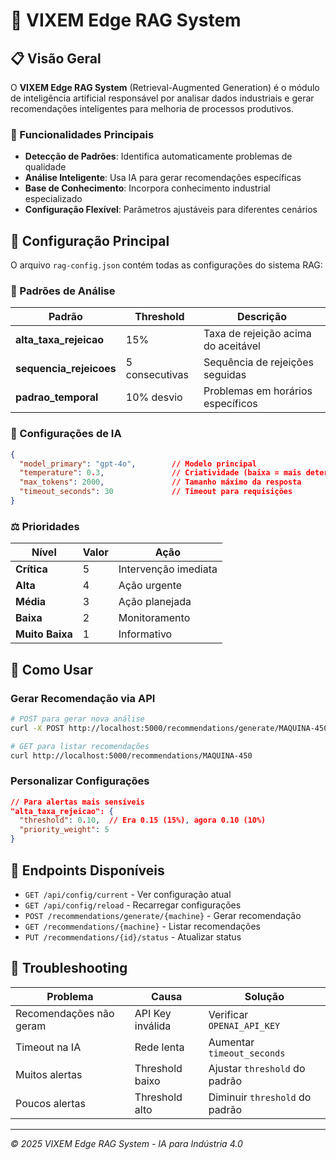# 🧠 VIXEM Edge RAG System

## 📋 Visão Geral

O **VIXEM Edge RAG System** (Retrieval-Augmented Generation) é o módulo de inteligência artificial responsável por analisar dados industriais e gerar recomendações inteligentes para melhoria de processos produtivos.

### 🎯 Funcionalidades Principais

- **Detecção de Padrões**: Identifica automaticamente problemas de qualidade
- **Análise Inteligente**: Usa IA para gerar recomendações específicas
- **Base de Conhecimento**: Incorpora conhecimento industrial especializado
- **Configuração Flexível**: Parâmetros ajustáveis para diferentes cenários

## 🔧 Configuração Principal

O arquivo `rag-config.json` contém todas as configurações do sistema RAG:

### 🎯 Padrões de Análise

| Padrão | Threshold | Descrição |
|--------|-----------|-----------|
| **alta_taxa_rejeicao** | 15% | Taxa de rejeição acima do aceitável |
| **sequencia_rejeicoes** | 5 consecutivas | Sequência de rejeições seguidas |
| **padrao_temporal** | 10% desvio | Problemas em horários específicos |

### 🤖 Configurações de IA

```json
{
  "model_primary": "gpt-4o",        // Modelo principal
  "temperature": 0.3,               // Criatividade (baixa = mais determinístico)
  "max_tokens": 2000,               // Tamanho máximo da resposta
  "timeout_seconds": 30             // Timeout para requisições
}
```

### ⚖️ Prioridades

| Nível | Valor | Ação |
|-------|-------|------|
| **Crítica** | 5 | Intervenção imediata |
| **Alta** | 4 | Ação urgente |
| **Média** | 3 | Ação planejada |
| **Baixa** | 2 | Monitoramento |
| **Muito Baixa** | 1 | Informativo |

## 🚀 Como Usar

### **Gerar Recomendação via API**

```bash
# POST para gerar nova análise
curl -X POST http://localhost:5000/recommendations/generate/MAQUINA-450

# GET para listar recomendações
curl http://localhost:5000/recommendations/MAQUINA-450
```

### **Personalizar Configurações**

```json
// Para alertas mais sensíveis
"alta_taxa_rejeicao": {
  "threshold": 0.10,  // Era 0.15 (15%), agora 0.10 (10%)
  "priority_weight": 5
}
```

## 🔧 Endpoints Disponíveis

- `GET /api/config/current` - Ver configuração atual
- `GET /api/config/reload` - Recarregar configurações
- `POST /recommendations/generate/{machine}` - Gerar recomendação
- `GET /recommendations/{machine}` - Listar recomendações
- `PUT /recommendations/{id}/status` - Atualizar status

## 🐛 Troubleshooting

| Problema | Causa | Solução |
|----------|-------|---------|
| Recomendações não geram | API Key inválida | Verificar `OPENAI_API_KEY` |
| Timeout na IA | Rede lenta | Aumentar `timeout_seconds` |
| Muitos alertas | Threshold baixo | Ajustar `threshold` do padrão |
| Poucos alertas | Threshold alto | Diminuir `threshold` do padrão |

---

*© 2025 VIXEM Edge RAG System - IA para Indústria 4.0*
